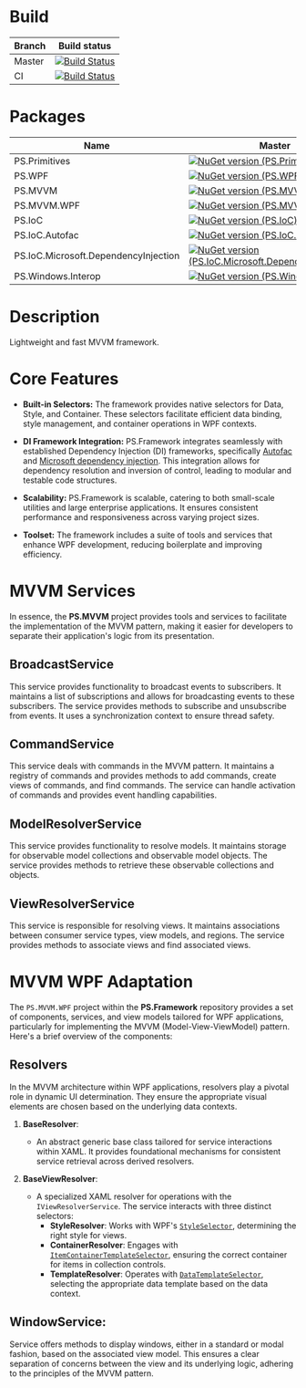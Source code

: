 # Build

| Branch | Build status |
| ------ | ------------ |
|Master  | [![Build Status](https://dev.azure.com/BlackGad/PS.Framework/_apis/build/status/PS.Framework%20-%20Release?branchName=master)](https://dev.azure.com/BlackGad/PS.Framework/_build/latest?definitionId=4&branchName=master) |
| CI     | [![Build Status](https://dev.azure.com/BlackGad/PS.Framework/_apis/build/status/PS.Framework%20-%20Release?branchName=ci)](https://dev.azure.com/BlackGad/PS.Framework/_build/latest?definitionId=4&branchName=ci) |

# Packages
| Name                                  | Master                                                                                                                                                                                    | CI                                                                                                                                                                                                                                                                        |
| ------------------------------------- | ----------------------------------------------------------------------------------------------------------------------------------------------------------------------------------------- | ------------------------------------------------------------------------------------------------------------------------------------------------------------------------------------------------------------------------------------------------------------------------- |
| PS.Primitives                         | [![NuGet version (PS.Primitives)](https://img.shields.io/nuget/v/PS.Primitives?style=flat-square)](https://www.nuget.org/packages/PS.Primitives/)                                         | [![MyGet version (PS.Primitives)](https://img.shields.io/myget/ps-projects/v/PS.Primitives.svg?style=flat-square&label=MyGet)](https://www.myget.org/feed/ps-projects/package/nuget/PS.Primitives)                                                                        |
| PS.WPF                                | [![NuGet version (PS.WPF)](https://img.shields.io/nuget/v/PS.WPF?style=flat-square)](https://www.nuget.org/packages/PS.WPF/)                                                              | [![MyGet version (PS.WPF)](https://img.shields.io/myget/ps-projects/v/PS.WPF.svg?style=flat-square&label=MyGet)](https://www.myget.org/feed/ps-projects/package/nuget/PS.WPF)                                                                                             |
| PS.MVVM                               | [![NuGet version (PS.MVVM)](https://img.shields.io/nuget/v/PS.MVVM?style=flat-square)](https://www.nuget.org/packages/PS.MVVM/)                                                           | [![MyGet version (PS.MVVM)](https://img.shields.io/myget/ps-projects/v/PS.MVVM.svg?style=flat-square&label=MyGet)](https://www.myget.org/feed/ps-projects/package/nuget/PS.MVVM)                                                                                          |
| PS.MVVM.WPF                           | [![NuGet version (PS.MVVM.WPF)](https://img.shields.io/nuget/v/PS.MVVM.WPF?style=flat-square)](https://www.nuget.org/packages/PS.MVVM.WPF/)                                               | [![MyGet version (PS.MVVM.WPF)](https://img.shields.io/myget/ps-projects/v/PS.MVVM.WPF.svg?style=flat-square&label=MyGet)](https://www.myget.org/feed/ps-projects/package/nuget/PS.MVVM.WPF)                                                                              |
| PS.IoC                                | [![NuGet version (PS.IoC)](https://img.shields.io/nuget/v/PS.IoC?style=flat-square)](https://www.nuget.org/packages/PS.IoC/)                                                              | [![MyGet version (PS.IoC)](https://img.shields.io/myget/ps-projects/v/PS.IoC.svg?style=flat-square&label=MyGet)](https://www.myget.org/feed/ps-projects/package/nuget/PS.IoC)                                                                                             |
| PS.IoC.Autofac                        | [![NuGet version (PS.IoC.Autofac)](https://img.shields.io/nuget/v/PS.IoC.Autofac?style=flat-square)](https://www.nuget.org/packages/PS.IoC.Autofac/)                                      | [![MyGet version (PS.IoC.Autofac)](https://img.shields.io/myget/ps-projects/v/PS.IoC.Autofac.svg?style=flat-square&label=MyGet)](https://www.myget.org/feed/ps-projects/package/nuget/PS.IoC.Autofac)                                                                     |
| PS.IoC.Microsoft.DependencyInjection  | [![NuGet version (PS.IoC.Microsoft.DependencyInjection)](https://img.shields.io/nuget/v/PS.MVVM?style=flat-square)](https://www.nuget.org/packages/PS.IoC.Microsoft.DependencyInjection/) | [![MyGet version (PS.IoC.Microsoft.DependencyInjection)](https://img.shields.io/myget/ps-projects/v/PS.IoC.Microsoft.DependencyInjection.svg?style=flat-square&label=MyGet)](https://www.myget.org/feed/ps-projects/package/nuget/PS.IoC.Microsoft.DependencyInjection)   |
| PS.Windows.Interop                    | [![NuGet version (PS.Windows.Interop)](https://img.shields.io/nuget/v/PS.MVVM?style=flat-square)](https://www.nuget.org/packages/PS.Windows.Interop/)                                     | [![MyGet version (PS.Windows.Interop)](https://img.shields.io/myget/ps-projects/v/PS.Windows.Interop.svg?style=flat-square&label=MyGet)](https://www.myget.org/feed/ps-projects/package/nuget/PS.Windows.Interop)                                                         |

# Description
Lightweight and fast MVVM framework.

# Core Features
- **Built-in Selectors:** The framework provides native selectors for Data, Style, and Container. These selectors facilitate efficient data binding, style management, and container operations in WPF contexts.

- **DI Framework Integration:** PS.Framework integrates seamlessly with established Dependency Injection (DI) frameworks, specifically [Autofac](https://autofac.org/) and [Microsoft dependency injection](https://learn.microsoft.com/en-us/dotnet/core/extensions/dependency-injection). This integration allows for dependency resolution and inversion of control, leading to modular and testable code structures.

- **Scalability:** PS.Framework is scalable, catering to both small-scale utilities and large enterprise applications. It ensures consistent performance and responsiveness across varying project sizes.

- **Toolset:** The framework includes a suite of tools and services that enhance WPF development, reducing boilerplate and improving efficiency.

# MVVM Services

In essence, the **PS.MVVM** project provides tools and services to facilitate the implementation of the MVVM pattern, making it easier for developers to separate their application's logic from its presentation.

## BroadcastService

This service provides functionality to broadcast events to subscribers.
It maintains a list of subscriptions and allows for broadcasting events to these subscribers.
The service provides methods to subscribe and unsubscribe from events.
It uses a synchronization context to ensure thread safety.

## CommandService

This service deals with commands in the MVVM pattern.
It maintains a registry of commands and provides methods to add commands, create views of commands, and find commands.
The service can handle activation of commands and provides event handling capabilities.

## ModelResolverService

This service provides functionality to resolve models.
It maintains storage for observable model collections and observable model objects.
The service provides methods to retrieve these observable collections and objects.

## ViewResolverService

This service is responsible for resolving views.
It maintains associations between consumer service types, view models, and regions.
The service provides methods to associate views and find associated views.

# MVVM WPF Adaptation

The `PS.MVVM.WPF` project within the **PS.Framework** repository provides a set of components, services, and view models tailored for WPF applications, particularly for implementing the MVVM (Model-View-ViewModel) pattern. Here's a brief overview of the components:

## Resolvers

In the MVVM architecture within WPF applications, resolvers play a pivotal role in dynamic UI determination. They ensure the appropriate visual elements are chosen based on the underlying data contexts.

1. **BaseResolver**:
   - An abstract generic base class tailored for service interactions within XAML. It provides foundational mechanisms for consistent service retrieval across derived resolvers.

2. **BaseViewResolver**:
   - A specialized XAML resolver for operations with the `IViewResolverService`. The service interacts with three distinct selectors:
     - **StyleResolver**: Works with WPF's [`StyleSelector`](https://learn.microsoft.com/en-us/dotnet/api/system.windows.controls.styleselector?view=windowsdesktop-7.0), determining the right style for views.
     - **ContainerResolver**: Engages with [`ItemContainerTemplateSelector`](https://learn.microsoft.com/en-us/dotnet/api/system.windows.controls.itemcontainertemplateselector?view=windowsdesktop-7.0), ensuring the correct container for items in collection controls.
     - **TemplateResolver**: Operates with [`DataTemplateSelector`](https://learn.microsoft.com/en-us/dotnet/api/system.windows.controls.datatemplateselector?view=windowsdesktop-7.0), selecting the appropriate data template based on the data context.

## WindowService:

Service offers methods to display windows, either in a standard or modal fashion, based on the associated view model. This ensures a clear separation of concerns between the view and its underlying logic, adhering to the principles of the MVVM pattern.
